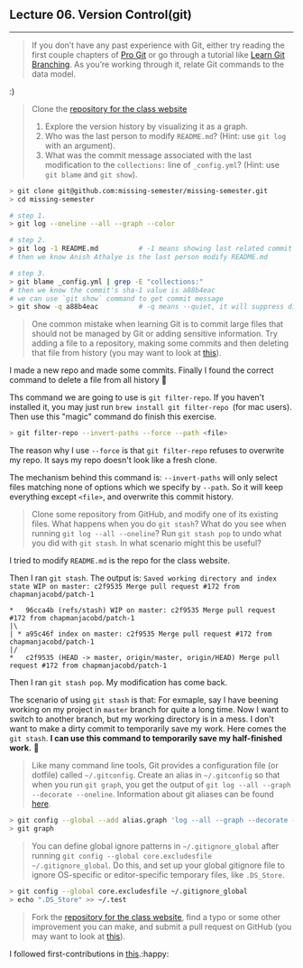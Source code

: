 ## Lecture 06. Version Control(git)

---

> If you don’t have any past experience with Git, either try reading the first couple chapters of [Pro Git](https://git-scm.com/book/en/v2) or go through a tutorial like [Learn Git Branching](https://learngitbranching.js.org/). As you’re working through it, relate Git commands to the data model.

:)

> Clone the [repository for the class website](https://github.com/missing-semester/missing-semester)
>
> 1. Explore the version history by visualizing it as a graph.
> 2. Who was the last person to modify `README.md`? (Hint: use `git log` with an argument).
> 3. What was the commit message associated with the last modification to the `collections:` line of `_config.yml`? (Hint: use `git blame` and `git show`).

```bash
> git clone git@github.com:missing-semester/missing-semester.git
> cd missing-semester

# step 1.
> git log --oneline --all --graph --color          

# step 2.
> git log -1 README.md			# -1 means showing last related commit
# then we know Anish Athalye is the last person modify README.md

# step 3.
> git blame _config.yml | grep -E "collections:"
# then we know the commit's sha-1 value is a88b4eac
# we can use `git show` command to get commit message
> git show -q a88b4eac			# -q means --quiet, it will suppress diff output
```

> One common mistake when learning Git is to commit large files that should not be managed by Git or adding sensitive information. Try adding a file to a repository, making some commits and then deleting that file from history (you may want to look at [this](https://help.github.com/articles/removing-sensitive-data-from-a-repository/)).

I made a new repo and made some commits. Finally I found the correct command to delete a file from all history :hugs:

Ths command we are going to use is `git filter-repo`. If you haven't installed it, you may just run `brew install git filter-repo `(for mac users). Then use this "magic" command do finish this exercise.

```bash
> git filter-repo --invert-paths --force --path <file>
```

The reason why I use `--force` is that `git filter-repo` refuses to overwrite my repo. It says my repo doesn't look like a fresh clone.

The mechanism behind this command is: `--invert-paths` will only select files matching none of options which we specify by `--path`. So it will keep everything except `<file>`, and overwrite this commit history.

> Clone some repository from GitHub, and modify one of its existing files. What happens when you do `git stash`? What do you see when running `git log --all --oneline`? Run `git stash pop` to undo what you did with `git stash`. In what scenario might this be useful?

I tried to modify `README.md` is the repo for the class website. 

Then I ran `git stash`. The output is: `Saved working directory and index state WIP on master: c2f9535 Merge pull request #172 from chapmanjacobd/patch-1`

```
*   96cca4b (refs/stash) WIP on master: c2f9535 Merge pull request #172 from chapmanjacobd/patch-1
|\
| * a95c46f index on master: c2f9535 Merge pull request #172 from chapmanjacobd/patch-1
|/
*   c2f9535 (HEAD -> master, origin/master, origin/HEAD) Merge pull request #172 from chapmanjacobd/patch-1
```

Then I ran `git stash pop`. My modification has come back.

The scenario of using `git stash` is that: For exmaple, say I have beening working on my project in `master` branch for quite a long time. Now I want to switch to another branch, but my working directory is in a mess. I don't want to make a dirty commit to temporarily save my work. Here comes the `git stash`. **I can use this command to temporarily save my half-finished work.** :hugs:

> Like many command line tools, Git provides a configuration file (or dotfile) called `~/.gitconfig`. Create an alias in `~/.gitconfig` so that when you run `git graph`, you get the output of `git log --all --graph --decorate --oneline`. Information about git aliases can be found [here](https://git-scm.com/docs/git-config#Documentation/git-config.txt-alias).

```bash
> git config --global --add alias.graph 'log --all --graph --decorate --oneline'
> git graph
```

> You can define global ignore patterns in `~/.gitignore_global` after running `git config --global core.excludesfile ~/.gitignore_global`. Do this, and set up your global gitignore file to ignore OS-specific or editor-specific temporary files, like `.DS_Store`.

```bash
> git config --global core.excludesfile ~/.gitignore_global
> echo ".DS_Store" >> ~/.test
```

> Fork the [repository for the class website](https://github.com/missing-semester/missing-semester), find a typo or some other improvement you can make, and submit a pull request on GitHub (you may want to look at [this](https://github.com/firstcontributions/first-contributions)).

I followed first-contributions in [this](https://github.com/firstcontributions/first-contributions).:happy:

